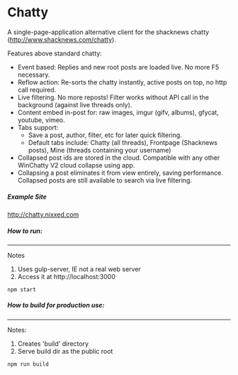 Chatty
====
A single-page-application alternative client for the shacknews chatty (http://www.shacknews.com/chatty).

Features above standard chatty:
* Event based: Replies and new root posts are loaded live. No more F5 necessary.
* Reflow action: Re-sorts the chatty instantly, active posts on top, no http call required.
* Live filtering. No more reposts! Filter works without API call in the background (against live threads only).
* Content embed in-post for: raw images, imgur (gifv, albums), gfycat, youtube, vimeo.
* Tabs support: 
  * Save a post, author, filter, etc for later quick filtering.
  * Default tabs include: Chatty (all threads), Frontpage (Shacknews posts), Mine (threads containing your username)
* Collapsed post ids are stored in the cloud. Compatible with any other WinChatty V2 cloud collapse using app.
* Collapsing a post eliminates it from view entirely, saving performance. Collapsed posts are still available to search via live filtering.

##### Example Site
http://chatty.nixxed.com

##### How to run:
---------
Notes
  1. Uses gulp-server, IE not a real web server
  2. Access it at http://localhost:3000
~~~~
npm start
~~~~

##### How to build for production use:
---------
Notes:
  1. Creates 'build' directory
  2. Serve build dir as the public root
~~~~
npm run build
~~~~
